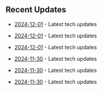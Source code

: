 

## Recent Updates
- [2024-12-01](https://github.com/coslynx/testing/blob/main/tweets/thread-resources-2024-12-01-1901bb.md) - Latest tech updates

- [2024-12-01](https://github.com/coslynx/testing/blob/main/tweets/thread-resources-2024-12-01-01657d.md) - Latest tech updates

- [2024-12-01](https://github.com/coslynx/testing/blob/main/tweets/thread-resources-2024-12-01-f9f79f.md) - Latest tech updates

- [2024-11-30](https://github.com/coslynx/testing/blob/main/tweets/thread-resources-2024-11-30-294a5a.md) - Latest tech updates

- [2024-11-30](https://github.com/coslynx/testing/blob/main/tweets/thread-resources-2024-11-30-d9f834.md) - Latest tech updates

- [2024-11-30](https://github.com/coslynx/testing/blob/main/tweets/thread-resources-2024-11-30-009da3.md) - Latest tech updates